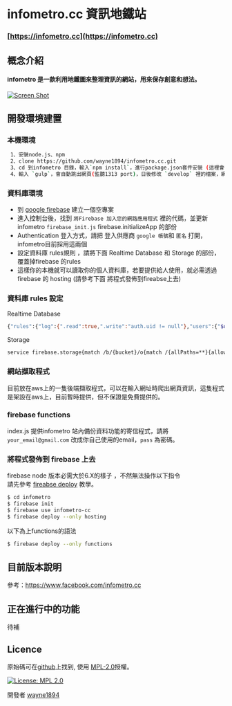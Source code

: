 # infometro.cc 資訊地鐵站
### [https://infometro.cc](https://infometro.cc)
## 概念介紹
#### infometro 是一款利用地鐵圖來整理資訊的網站，用來保存創意和想法。
[![Screen Shot](https://infometro.cc/src/static/images/s3/LHXNGI0XjP.gif)](https://infometro.cc)

## 開發環境建置
### 本機環境

```sh
 1、安裝node.js、npm
 2、clone https://github.com/wayne1894/infometro.cc.git
 3、cd 到infometro 目錄，輸入`npm install`，進行package.json套件安裝 (這裡會一併安裝gulp.js)
 4、輸入 `gulp`，會自動跳出網頁(監聽1313 port)，日後修改 `develop` 裡的檔案，網頁會重新整理，並將檔案build 到 public
```

### 資料庫環境
* 到 [google firebase](https://firebase.google.com/) 建立一個空專案
* 進入控制台後，找到 `將Firebase 加入您的網路應用程式` 裡的代碼，並更新 infometro `firebase_init.js` firebase.initializeApp 的部份
* Authentication 登入方式，請把 登入供應商 `google 帳號`和 `匿名` 打開，infometro目前採用這兩個
* 設定資料庫 rules規則 ，請將下面 Realtime Database 和 Storage 的部份，覆蓋掉firebase 的rules
* 這樣你的本機就可以讀取你的個人資料庫，若要提供給人使用，就必需透過 firebase 的 hosting (請參考下面 將程式發佈到fireabse上去)

### 資料庫 rules 設定

Realtime Database

```bash
{"rules":{"log":{".read":true,".write":"auth.uid != null"},"users":{"$uid":{".read":true,".write":"!data.exists() || auth.uid === $uid || auth.uid === 'test_uid'"}},"users_data":{"$uid":{".read":"auth.uid === $uid || auth.uid === 'lVAHfyuy4gN4UmiJ7WMYtIwKDts2'",".write":"!data.exists() || auth.uid === $uid || auth.uid === 'test_uid'"}},"info":{"$line":{"root":{".read":true,".write":"!data.exists() || data.parent().child('root').val().contains(auth.uid) || auth.uid === 'test_uid'"},"metro":{".read":"data.parent().child('root').val().contains(auth.uid) || auth.uid === 'test_uid'",".write":"data.parent().child('root').val().contains(auth.uid) || auth.uid === 'test_uid'"}}},"blueprint":{"$uid":{".read":"auth.uid === $uid || auth.uid === 'test_uid'",".write":"auth.uid === $uid || auth.uid === 'test_uid'"}},"file":{".read":"false",".write":"auth.uid != null"}}}

```

Storage

```bash
service firebase.storage{match /b/{bucket}/o{match /{allPaths=**}{allow read,write:if request.auth!= null;// Only allow uploads of any image file that's less than 500MB allow write:if request.resource.size < 5 * 1024 * 1024 * 1024 * 1024}}}

```

### 網站擷取程式

目前放在aws上的一隻後端擷取程式，可以在輸入網址時爬出網頁資訊，這隻程式是架設在aws上，目前暫時提供，但不保證是免費提供的。

### firebase functions

index.js 提供infometro 站內備份資料功能的寄信程式，請將 `your_email@gmail.com` 改成你自己使用的email，`pass` 為密碼。

### 將程式發佈到 firebase 上去
firebase node 版本必需大於6.X的樣子 ，不然無法操作以下指令 <br>
請先參考 [fireabse deploy](https://firebase.google.com/docs/hosting/deploying) 教學。

```sh
$ cd infometro
$ firebase init
$ firebase use infometro-cc
$ firebase deploy --only hosting
```

以下為上functions的語法
```sh
$ firebase deploy --only functions
```

## 目前版本說明

參考：https://www.facebook.com/infometro.cc

## 正在進行中的功能

待補



## Licence

原始碼可在[github](https://github.com/wayne1894/infometro.cc/)上找到, 使用 [MPL-2.0](https://opensource.org/licenses/MPL-2.0)授權。

[![License: MPL 2.0](https://img.shields.io/badge/License-MPL%202.0-brightgreen.svg)](https://opensource.org/licenses/MPL-2.0)

開發者 [wayne1894](http://github.com/wayne1894)

    
